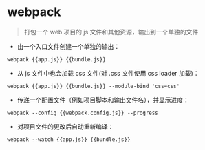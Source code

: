 # webpack

> 打包一个 web 项目的 js 文件和其他资源，输出到一个单独的文件

- 由一个入口文件创建一个单独的输出：

`webpack {{app.js}} {{bundle.js}}`

- 从 js 文件中也会加载 css 文件(对 .css 文件使用 css loader 加载)：

`webpack {{app.js}} {{bundle.js}} --module-bind 'css=css'`

- 传递一个配置文件（例如项目脚本和输出文件名），并显示进度：

`webpack --config {{webpack.config.js}} --progress`

- 对项目文件的更改后自动重新编译：

`webpack --watch {{app.js}} {{bundle.js}}`

[#]: contributors: ([王興與·區塊鏈·Linux中國]，[张帅]，[Datura stramonium L.]，[周才樑])